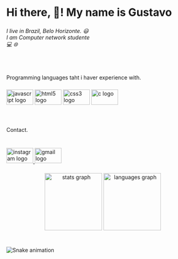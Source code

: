 <h1 align="left">Hi there, 👋! My name is Gustavo</h1>

###

<h6 align="left">I live in Brazil, Belo Horizonte. 😃<br>I am Computer network studente <br>💻 🌐</h6>

###

<p align="left"></p>

###

<br clear="both">

<p align="left">Programming languages taht i haver experience with.</p>

###

<div align="left">
  <img src="https://cdn.jsdelivr.net/gh/devicons/devicon/icons/javascript/javascript-original.svg" height="40" width="70" alt="javascript logo"  />
  <img src="https://cdn.jsdelivr.net/gh/devicons/devicon/icons/html5/html5-original.svg" height="40" width="70" alt="html5 logo"  />
  <img src="https://cdn.jsdelivr.net/gh/devicons/devicon/icons/css3/css3-original.svg" height="40" width="70" alt="css3 logo"  />
  <img src="https://cdn.jsdelivr.net/gh/devicons/devicon/icons/c/c-original.svg" height="40" width="70" alt="c logo"  />
</div>

###

<p align="left"></p>

###

<br clear="both">

<p align="left">Contact.</p>

###

<br clear="both">

<div align="left">
  <a href="https:/instagram.com/gustavuu17" target="_blank">
    <img src="https://raw.githubusercontent.com/maurodesouza/profile-readme-generator/master/src/assets/icons/social/instagram/default.svg" width="70" height="40" alt="instagram logo"  />
  </a>
  <a href="gustavowilliam2004@gmail.com" target="_blank">
    <img src="https://raw.githubusercontent.com/maurodesouza/profile-readme-generator/master/src/assets/icons/social/gmail/default.svg" width="70" height="40" alt="gmail logo"  />
  </a>
</div>

###

<p align="left"></p>

###

<div align="center">
  <img src="https://github-readme-stats.vercel.app/api?hide_title=false&hide_rank=false&show_icons=true&include_all_commits=true&count_private=true&disable_animations=false&theme=dracula&locale=pt-br&hide_border=true&custom_title=Estatisticas do GithHub do @gustavowilli&username=gustavowilli" height="150" alt="stats graph"  />
  <img src="https://github-readme-stats.vercel.app/api/top-langs?locale=en&hide_title=false&layout=compact&card_width=320&langs_count=5&theme=dracula&hide_border=false&username=gustavowilli" height="150" alt="languages graph"  />
</div>

###

<br clear="both">

<img href="https://raw.githubusercontent.com/gustavowilli/gustavowilli/blob/output/snake.svg" alt="Snake animation" />

###
